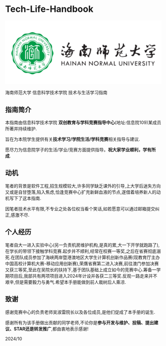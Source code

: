 # **Tech-Life-Handbook**

![海南师范大学学校标识](https://raw.githubusercontent.com/siyio/HaiNNU-TechLife-Compass/master/img/HainnuPic.png)

海南师范大学 信息科学技术学院 技术与生活学习指南

## 指南简介

本指南由信息科学技术学院 **双创教育与学科竞赛指导中心**(地址:信息院109)某成员所著并持续维护.

旨在为本院学生提供有关**技术学习/学院生活/学科竞赛**相关指导与建议.

愿尽力为信息院学子的生活/学业/竞赛方面提供指导。**祝大家学业顺利，学有所成**.

## 动机

笔者的背景是软件工程,招生规模较大,许多同学缺乏课外的引导,上大学后迷失方向又或是自甘堕落,陷入焦虑,恰逢竞赛中心扩充新鲜血液的节点,遂借着培养新人的动机写下了这本指南.

因笔者技术水平有限,不专业之处各位权当看个笑话,如若愿意可以通过邮箱提交纠正,感激不尽.

## 个人经历

笔者自大一进入实验中心(另一负责机房维护机构,是真的累,大一下开学就跑路了),在学长的带领下接触学科竞赛.起步并不顺利,经常在校赛一等奖,之后在省赛彻底溺死.在团队成员参加了海峡两岸暨港澳地区大学生计算机创新作品赛(现教育厅主办中国高校计算机大赛-移动应用创新赛),荣膺省赛第二进入决赛,前往澳门参加决赛又获三等奖,至此在吴院长的扶持下,基于团队基础上成立如今的竞赛中心.筹备一学期项目后,我部共有两项项目进入2024年计设并各获二三等奖.反观一路走来并不艰辛,但是需要毅力与勇气.希望本手册能做到前人栽树后人乘凉.

## 致谢

感谢竞赛中心的负责老师吴淑雷院长以及各位成员,是他们促成了本手册的诞生.

感谢所有为该手册做出贡献的同学老师,不论你是**参与开发与维护、投稿、提出建议、STAR还是转发推广**,都由衷地表示感谢!

2024/10
